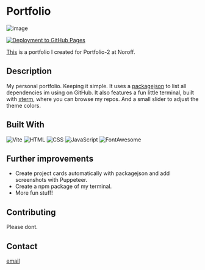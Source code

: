 # Portfolio

![image](https://github.com/donnybrilliant/portfolio/blob/main/assets/screenshots/portfolio-header.webp)

[![Deployment to GitHub Pages](https://github.com/donnybrilliant/donnybrilliant.github.io/actions/workflows/deploy.yml/badge.svg)](https://github.com/donnybrilliant/donnybrilliant.github.io/actions/workflows/deploy.yml)

[This](https://donnybrilliant.github.io/) is a portfolio I created for Portfolio-2 at Noroff.

## Description

My personal portfolio.
Keeping it simple.
It uses a [packagejson](https://github.com/donnybrilliant/packagejson) to list all dependencies im using on GitHub.
It also features a fun little terminal, built with [xterm](https://xtermjs.org/), where you can browse my repos.
And a small slider to adjust the theme colors.

## Built With

![Vite](https://img.shields.io/badge/Vite-646CFF.svg?style=for-the-badge&logo=Vite&logoColor=white)
![HTML](https://img.shields.io/badge/HTML5-E34F26.svg?style=for-the-badge&logo=HTML5&logoColor=white)
![CSS](https://img.shields.io/badge/CSS3-1572B6.svg?style=for-the-badge&logo=CSS3&logoColor=white)
![JavaScript](https://img.shields.io/badge/JavaScript-F7DF1E.svg?style=for-the-badge&logo=JavaScript&logoColor=black)
![FontAwesome](https://img.shields.io/badge/Font%20Awesome-528DD7.svg?style=for-the-badge&logo=Font-Awesome&logoColor=white)

## Further improvements

- Create project cards automatically with packagejson and add screenshots with Puppeteer.
- Create a npm package of my terminal.
- More fun stuff!

## Contributing

Please dont.

## Contact

[email](mailto:daniel.vier@gmail.com)

